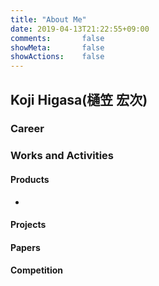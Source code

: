 ```yaml
---
title: "About Me"
date: 2019-04-13T21:22:55+09:00
comments:       false
showMeta:       false
showActions:    false
---
```


## Koji Higasa(樋笠 宏次)

### Career

### Works and Activities

#### Products
- 

#### Projects

#### Papers

#### Competition

